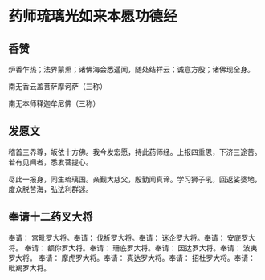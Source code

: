 # 药师琉璃光如来本愿功德经

## 香赞
炉香乍热；法界蒙熏；诸佛海会悉遥闻，随处结祥云；诚意方殷；诸佛现全身。

南无香云盖菩萨摩诃萨（三称）

南无本师释迦牟尼佛（三称）

## 发愿文

稽首三界尊，皈依十方佛。我今发宏愿，持此药师经。上报四重恩，下济三途苦。若有见闻者，悉发菩提心。

尽此一报身，同生琉璃国。亲觐大慈父，殷勤闻真谛。学习狮子吼，回返娑婆地，度众脱苦海，弘法利群迷。

## 奉请十二药叉大将

奉请： 宫毗罗大将。奉请： 伐折罗大将。奉请： 迷企罗大将。奉请： 安底罗大将。
奉请： 额你罗大将。奉请： 珊底罗大将。奉请： 因达罗大将。奉请： 波夷罗大将。
奉请： 摩虎罗大将。奉请： 真达罗大将。奉请： 招杜罗大将。奉请： 毗羯罗大将。
